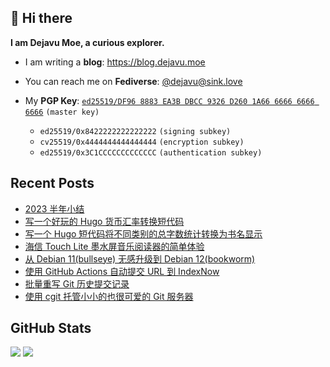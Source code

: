 ## 👋 Hi there

**I am Dejavu Moe, a curious explorer.**

- I am writing a **blog**: https://blog.dejavu.moe
- You can reach me on **Fediverse**: [@dejavu@sink.love](https://@dejavu@sink.love)
- My **PGP Key**: [`ed25519/DF96 8883 EA3B DBCC 9326 D260 1A66 6666 6666 6666`](https://xvo.es/pgp) `(master key)`

  - `ed25519/0x8422222222222222` `(signing subkey)`
  - `cv25519/0x4444444444444444` `(encryption subkey)`
  - `ed25519/0x3C1CCCCCCCCCCCCC` `(authentication subkey)`

## Recent Posts

<!-- BLOG-POST-LIST:START -->
- [2023 半年小结](https://blog.dejavu.moe/posts/2023-semi-annual-summary/)
- [写一个好玩的 Hugo 货币汇率转换短代码](https://blog.dejavu.moe/posts/hugo-shortcodes-exchange-rate-conversion/)
- [写一个 Hugo 短代码将不同类别的总字数统计转换为书名显示](https://blog.dejavu.moe/posts/hugo-shortcodes-word-count-with-books/)
- [海信 Touch Lite 墨水屏音乐阅读器的简单体验](https://blog.dejavu.moe/posts/hisense-touch-lite/)
- [从 Debian 11&lpar;bullseye&rpar; 无感升级到 Debian 12&lpar;bookworm&rpar;](https://blog.dejavu.moe/posts/upgrading-debian-from-bullseye-to-bookworm/)
- [使用 GitHub Actions 自动提交 URL 到 IndexNow](https://blog.dejavu.moe/posts/automatically-submit-urls-to-indexnow-with-github-actions/)
- [批量重写 Git 历史提交记录](https://blog.dejavu.moe/posts/batch-rewriting-git-commit-history/)
- [使用 cgit 托管小小的也很可爱的 Git 服务器](https://blog.dejavu.moe/posts/hosting-minimal-git-server-with-cgit/)
<!-- BLOG-POST-LIST:END -->

## GitHub Stats

![](https://fastly.jsdelivr.net/gh/DejavuMoe/GitHub-Stats@latest/generated/overview.svg)
![](https://fastly.jsdelivr.net/gh/DejavuMoe/GitHub-Stats@latest/generated/languages.svg)

